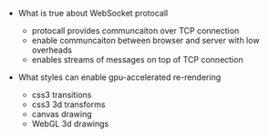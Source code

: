 - What is true about WebSocket protocall
  - protocall provides communcaiton over TCP connection 
  - enable communcaiton between browser and server with low overheads
  - enables streams of messages on top of TCP connection 

- What styles can enable gpu-accelerated re-rendering 
  - css3 transitions 
  - css3 3d transforms
  - canvas drawing 
  - WebGL 3d drawings 